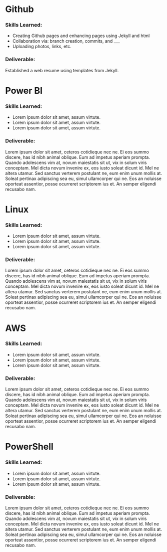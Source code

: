
# Github
### Skills Learned:
- Creating Github pages and enhancing pages using Jekyll and html
- Collaboration via: branch creation, commits, and ___
- Uploading photos, links, etc.

### Deliverable: 
Established a web resume using templates from Jekyll.

# Power BI
### Skills Learned:
- Lorem ipsum dolor sit amet, assum virtute.
- Lorem ipsum dolor sit amet, assum virtute.
- Lorem ipsum dolor sit amet, assum virtute.
### Deliverable:
   Lorem ipsum dolor sit amet, ceteros cotidieque nec ne. Ei eos summo discere, has id nibh animal oblique. Eum ad impetus aperiam prompta. Quando adolescens vim at, novum maiestatis sit ut, vix in solum viris conceptam. Mel dicta novum invenire ex, eos iusto soleat dicunt id.
   Mel ne altera utamur. Sed sanctus verterem postulant ne, eum enim unum mollis at. Soleat pertinax adipiscing sea eu, simul ullamcorper qui ne. Eos an noluisse oporteat assentior, posse ocurreret scriptorem ius et. An semper eligendi recusabo nam.

# Linux
### Skills Learned:
- Lorem ipsum dolor sit amet, assum virtute.
- Lorem ipsum dolor sit amet, assum virtute.
- Lorem ipsum dolor sit amet, assum virtute.
### Deliverable:
   Lorem ipsum dolor sit amet, ceteros cotidieque nec ne. Ei eos summo discere, has id nibh animal oblique. Eum ad impetus aperiam prompta. Quando adolescens vim at, novum maiestatis sit ut, vix in solum viris conceptam. Mel dicta novum invenire ex, eos iusto soleat dicunt id.
   Mel ne altera utamur. Sed sanctus verterem postulant ne, eum enim unum mollis at. Soleat pertinax adipiscing sea eu, simul ullamcorper qui ne. Eos an noluisse oporteat assentior, posse ocurreret scriptorem ius et. An semper eligendi recusabo nam.

# AWS
### Skills Learned:
- Lorem ipsum dolor sit amet, assum virtute.
- Lorem ipsum dolor sit amet, assum virtute.
- Lorem ipsum dolor sit amet, assum virtute.
### Deliverable:
   Lorem ipsum dolor sit amet, ceteros cotidieque nec ne. Ei eos summo discere, has id nibh animal oblique. Eum ad impetus aperiam prompta. Quando adolescens vim at, novum maiestatis sit ut, vix in solum viris conceptam. Mel dicta novum invenire ex, eos iusto soleat dicunt id.
   Mel ne altera utamur. Sed sanctus verterem postulant ne, eum enim unum mollis at. Soleat pertinax adipiscing sea eu, simul ullamcorper qui ne. Eos an noluisse oporteat assentior, posse ocurreret scriptorem ius et. An semper eligendi recusabo nam.

# PowerShell
### Skills Learned:
- Lorem ipsum dolor sit amet, assum virtute.
- Lorem ipsum dolor sit amet, assum virtute.
- Lorem ipsum dolor sit amet, assum virtute.
### Deliverable:
   Lorem ipsum dolor sit amet, ceteros cotidieque nec ne. Ei eos summo discere, has id nibh animal oblique. Eum ad impetus aperiam prompta. Quando adolescens vim at, novum maiestatis sit ut, vix in solum viris conceptam. Mel dicta novum invenire ex, eos iusto soleat dicunt id.
   Mel ne altera utamur. Sed sanctus verterem postulant ne, eum enim unum mollis at. Soleat pertinax adipiscing sea eu, simul ullamcorper qui ne. Eos an noluisse oporteat assentior, posse ocurreret scriptorem ius et. An semper eligendi recusabo nam.

